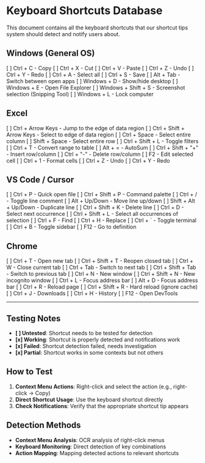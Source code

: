 # Keyboard Shortcuts Database

This document contains all the keyboard shortcuts that our shortcut tips system should detect and notify users about.

## Windows (General OS)

[ ] Ctrl + C - Copy
[ ] Ctrl + X - Cut
[ ] Ctrl + V - Paste
[ ] Ctrl + Z - Undo
[ ] Ctrl + Y - Redo
[ ] Ctrl + A - Select all
[ ] Ctrl + S - Save
[ ] Alt + Tab - Switch between open apps
[ ] Windows + D - Show/hide desktop
[ ] Windows + E - Open File Explorer
[ ] Windows + Shift + S - Screenshot selection (Snipping Tool)
[ ] Windows + L - Lock computer

## Excel

[ ] Ctrl + Arrow Keys - Jump to the edge of data region
[ ] Ctrl + Shift + Arrow Keys - Select to edge of data region
[ ] Ctrl + Space - Select entire column
[ ] Shift + Space - Select entire row
[ ] Ctrl + Shift + L - Toggle filters
[ ] Ctrl + T - Convert range to table
[ ] Alt + = - AutoSum
[ ] Ctrl + Shift + "+" - Insert row/column
[ ] Ctrl + "-" - Delete row/column
[ ] F2 - Edit selected cell
[ ] Ctrl + 1 - Format cells
[ ] Ctrl + Z - Undo
[ ] Ctrl + Y - Redo

## VS Code / Cursor

[ ] Ctrl + P - Quick open file
[ ] Ctrl + Shift + P - Command palette
[ ] Ctrl + / - Toggle line comment
[ ] Alt + Up/Down - Move line up/down
[ ] Shift + Alt + Up/Down - Duplicate line
[ ] Ctrl + Shift + K - Delete line
[ ] Ctrl + D - Select next occurrence
[ ] Ctrl + Shift + L - Select all occurrences of selection
[ ] Ctrl + F - Find
[ ] Ctrl + H - Replace
[ ] Ctrl + ` - Toggle terminal
[ ] Ctrl + B - Toggle sidebar
[ ] F12 - Go to definition

## Chrome

[ ] Ctrl + T - Open new tab
[ ] Ctrl + Shift + T - Reopen closed tab
[ ] Ctrl + W - Close current tab
[ ] Ctrl + Tab - Switch to next tab
[ ] Ctrl + Shift + Tab - Switch to previous tab
[ ] Ctrl + N - New window
[ ] Ctrl + Shift + N - New incognito window
[ ] Ctrl + L - Focus address bar
[ ] Alt + D - Focus address bar
[ ] Ctrl + R - Reload page
[ ] Ctrl + Shift + R - Hard reload (ignore cache)
[ ] Ctrl + J - Downloads
[ ] Ctrl + H - History
[ ] F12 - Open DevTools

---

## Testing Notes

- **[ ] Untested**: Shortcut needs to be tested for detection
- **[x] Working**: Shortcut is properly detected and notifications work
- **[x] Failed**: Shortcut detection failed, needs investigation
- **[x] Partial**: Shortcut works in some contexts but not others

## How to Test

1. **Context Menu Actions**: Right-click and select the action (e.g., right-click → Copy)
2. **Direct Shortcut Usage**: Use the keyboard shortcut directly
3. **Check Notifications**: Verify that the appropriate shortcut tip appears

## Detection Methods

- **Context Menu Analysis**: OCR analysis of right-click menus
- **Keyboard Monitoring**: Direct detection of key combinations
- **Action Mapping**: Mapping detected actions to relevant shortcuts
